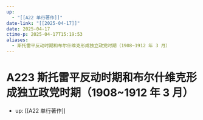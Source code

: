 ```yaml
---
up:
  - "[[A22 单行著作]]"
date-link: "[[2025-04-17]]"
date: 2025-04-17
ctime-p: 2025-04-17T15:19:53
aliases:
  - 斯托雷平反动时期和布尔什维克形成独立政党时期（1908~1912 年 3 月）
---
```


# A223 斯托雷平反动时期和布尔什维克形成独立政党时期（1908~1912 年 3 月）

- up: [[A22 单行著作]]
